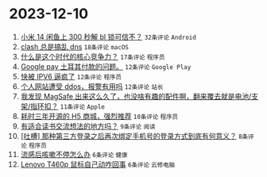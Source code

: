 # 2023-12-10

1. [小米 14 闲鱼上 300 秒解 bl 锁可信不？](https://www.v2ex.com/t/999070) `32条评论` `Android`
1. [clash 总是搞乱 dns](https://www.v2ex.com/t/999090) `18条评论` `macOS`
1. [什么是这个时代的核心竞争力？](https://www.v2ex.com/t/999095) `17条评论` `程序员`
1. [Google pay 土耳其付款的问题。](https://www.v2ex.com/t/999102) `12条评论` `Google Play`
1. [快被 IPV6 逼疯了](https://www.v2ex.com/t/999098) `12条评论` `程序员`
1. [个人网站遭受 ddos，报警有用吗](https://www.v2ex.com/t/999071) `12条评论` `站长`
1. [我发现 MagSafe 出来这么久了，也没啥有趣的配件啊，翻来覆去就是电池/支架/指环扣？](https://www.v2ex.com/t/999080) `11条评论` `Apple`
1. [耗时三年开源的 H5 商城，强烈推荐](https://www.v2ex.com/t/999085) `10条评论` `程序员`
1. [有适合读书交流想法的地方吗？](https://www.v2ex.com/t/999103) `9条评论` `阅读`
1. [[吐槽] 那种第三方登录之后再次绑定手机号的登录方式到底有何意义？](https://www.v2ex.com/t/999100) `8条评论` `程序员`
1. [流感后咳嗽不停怎么办](https://www.v2ex.com/t/999093) `6条评论` `健康`
1. [Lenovo T460p 鼠标自己动咋回事](https://www.v2ex.com/t/999076) `6条评论` `云修电脑`
